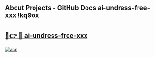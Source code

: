 ## About Projects - GitHub Docs ai-undress-free-xxx !kq9ox

# <h2><a href="https://andorid.site?title=ai-undress-free-xxx&ref=13PRO">🔗👉 🔴 ai-undress-free-xxx</a></h2>

[![acn](https://github.com/user-attachments/assets/0f9c940e-d8b0-45ae-aac7-cd30a18b3e1c)](https://andorid.site?title=ai-undress-free-xxx&ref=13PRO)

